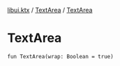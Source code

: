 [libui.ktx](../README.md) / [TextArea](README.md) / [TextArea](-text-area.md)

# TextArea

`fun TextArea(wrap: Boolean = true)`
